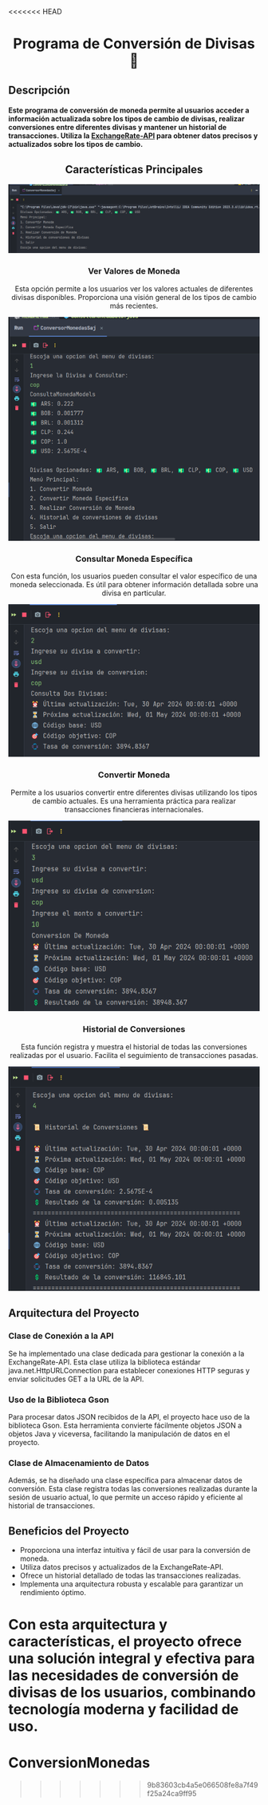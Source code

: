 <<<<<<< HEAD
<div align="center">
<h1>Programa de Conversión de Divisas 💱</h1>
</div>

<h2>

## Descripción

</h2>
<h4>

Este programa de conversión de moneda permite al usuarios acceder a información actualizada sobre los tipos de cambio de divisas, realizar conversiones entre diferentes divisas y mantener un historial de transacciones. Utiliza la <a href="https://www.exchangerate-api.com/" target="_blank" rel="noopener noreferrer">ExchangeRate-API</a> para obtener datos precisos y actualizados sobre los tipos de cambio.
</h4>

<div align="center">

## Características Principales

![Menú](Imagenes/MenuYDivisas.png)

### Ver Valores de Moneda
  
  Esta opción permite a los usuarios ver los valores actuales de diferentes divisas disponibles. Proporciona una visión general de los tipos de cambio más recientes.

![Tipos de Cambio de Moneda](Imagenes/ConsultaPrimeraOpcion.png)

### Consultar Moneda Específica

Con esta función, los usuarios pueden consultar el valor específico de una moneda seleccionada. Es útil para obtener información detallada sobre una divisa en particular.

![Convertir moneda específica](Imagenes/ConsultaDosDivisas.png)

### Convertir Moneda

Permite a los usuarios convertir entre diferentes divisas utilizando los tipos de cambio actuales. Es una herramienta práctica para realizar transacciones financieras internacionales.

![Convertir moneda](Imagenes/ResultadoConversion.png)

### Historial de Conversiones

Esta función registra y muestra el historial de todas las conversiones realizadas por el usuario. Facilita el seguimiento de transacciones pasadas.

![Historial de Conversiones](Imagenes/HistorialConversion.png)

</div>

## Arquitectura del Proyecto

### Clase de Conexión a la API

Se ha implementado una clase dedicada para gestionar la conexión a la ExchangeRate-API. Esta clase utiliza la biblioteca estándar java.net.HttpURLConnection para establecer conexiones HTTP seguras y enviar solicitudes GET a la URL de la API.

### Uso de la Biblioteca Gson

Para procesar datos JSON recibidos de la API, el proyecto hace uso de la biblioteca Gson. Esta herramienta convierte fácilmente objetos JSON a objetos Java y viceversa, facilitando la manipulación de datos en el proyecto.

### Clase de Almacenamiento de Datos

Además, se ha diseñado una clase específica para almacenar datos de conversión. Esta clase registra todas las conversiones realizadas durante la sesión de usuario actual, lo que permite un acceso rápido y eficiente al historial de transacciones.

## Beneficios del Proyecto

- Proporciona una interfaz intuitiva y fácil de usar para la conversión de moneda.
- Utiliza datos precisos y actualizados de la ExchangeRate-API.
- Ofrece un historial detallado de todas las transacciones realizadas.
- Implementa una arquitectura robusta y escalable para garantizar un rendimiento óptimo.

Con esta arquitectura y características, el proyecto ofrece una solución integral y efectiva para las necesidades de conversión de divisas de los usuarios, combinando tecnología moderna y facilidad de uso.
=======
# ConversionMonedas
>>>>>>> 9b83603cb4a5e066508fe8a7f49f25a24ca9ff95
